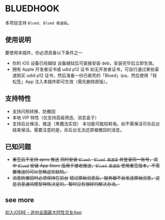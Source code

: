 # BLUEDHOOK
  本项目支持 `Blued`、`Blued 极速版`。

## 使用说明
要使用本插件，你必须具备以下条件之一
- 你的 iOS 设备已经越狱
设备越狱后可直接安装 deb，安装完毕后立即生效。
- 拥有 Apple 开发者证书或 udid p12 证书
如无开发者证书，可自行通过某些渠道购买 udid p12 证书，然后准备一份已砸壳的「Blued」ipa，然后使用「轻松签」App 注入本插件即可生效（需先删除原版）。

## 支持特性
- 支持闪照转换、防撤回
- 本地 VIP 特性（仅支持高级筛选、消息盒子）
- 支持后台保活、推送（黑魔法实现）
本功能可能较耗电，如不需保活可杀后台结束保活。需要注意的是，杀后台无法还原被撤回的消息。

## 已知问题
- ~~重签后不支持 apns 推送~~
~~同时安装 `Blued`、`Blued 极速版` 并登录同一账号，其中   `Blued` 安装 App Store 版用于接收推送，`Blued 极速版` 使用重签版本。不需要推送的可以忽略这些缺陷。~~
- ~~消息防撤回时必须保持在前台~~
~~错过原始消息后，服务器不会发送原始消息，这是消息通讯模型特性决定的，暂时没有很好的解决办法。~~

## see more
[初入iOSRE - 逆向全国最大同性交友App](https://iosre.com/t/topic/20694)
